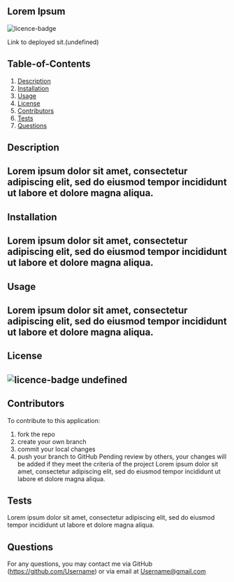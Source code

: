 
  ## Lorem Ipsum

  
![licence-badge](http://img.shields.io/badge/license-Open-blue.svg)

  Link to deployed sit.(undefined)
  ## Table-of-Contents

  1. [Description](#Description)
  2. [Installation](#Installation)
  3. [Usage](#Usage)
  4. [License](#License)
  5. [Contributors](#Contributors)
  6. [Tests](#Tests)
  7. [Questions](#Questions)
      
  ## Description
  Lorem ipsum dolor sit amet, consectetur adipiscing elit, sed do eiusmod tempor incididunt ut labore et dolore magna aliqua.
  ---
  ## Installation
  Lorem ipsum dolor sit amet, consectetur adipiscing elit, sed do eiusmod tempor incididunt ut labore et dolore magna aliqua.
  ---
  ## Usage
  Lorem ipsum dolor sit amet, consectetur adipiscing elit, sed do eiusmod tempor incididunt ut labore et dolore magna aliqua.
  ---
  ## License
  
![licence-badge](http://img.shields.io/badge/license-Open-blue.svg)
  undefined
  ---
  ## Contributors 
  To contribute to this application:
   1. fork the repo
   2. create your own branch 
   3. commit your local changes
   4. push your branch to GitHub
  Pending review by others, your changes will be added if they meet the criteria of the project
  Lorem ipsum dolor sit amet, consectetur adipiscing elit, sed do eiusmod tempor incididunt ut labore et dolore magna aliqua.
  
  ## Tests
  Lorem ipsum dolor sit amet, consectetur adipiscing elit, sed do eiusmod tempor incididunt ut labore et dolore magna aliqua.

  ## Questions
  For any questions, you may contact me via GitHub (https://github.com/Username)
      or via email at Username@gmail.com
   